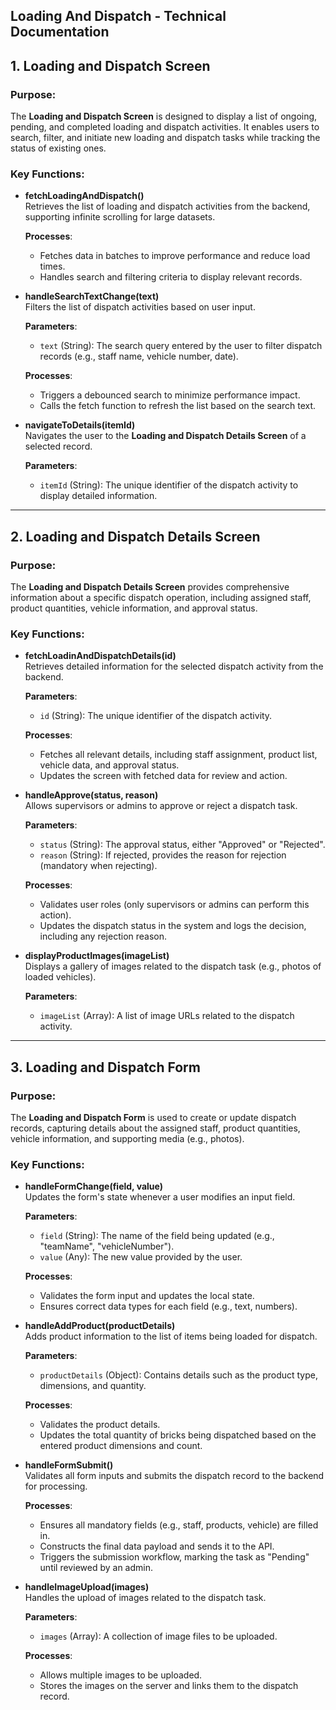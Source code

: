 ## Loading And Dispatch - Technical Documentation

## **1. Loading and Dispatch Screen**

### **Purpose**:
The **Loading and Dispatch Screen** is designed to display a list of ongoing, pending, and completed loading and dispatch activities. It enables users to search, filter, and initiate new loading and dispatch tasks while tracking the status of existing ones.

### **Key Functions**:

- **fetchLoadingAndDispatch()**  
  Retrieves the list of loading and dispatch activities from the backend, supporting infinite scrolling for large datasets.

  **Processes**:
  - Fetches data in batches to improve performance and reduce load times.
  - Handles search and filtering criteria to display relevant records.

- **handleSearchTextChange(text)**  
  Filters the list of dispatch activities based on user input.

  **Parameters**:  
  - `text` (String): The search query entered by the user to filter dispatch records (e.g., staff name, vehicle number, date).

  **Processes**:  
  - Triggers a debounced search to minimize performance impact.
  - Calls the fetch function to refresh the list based on the search text.

- **navigateToDetails(itemId)**  
  Navigates the user to the **Loading and Dispatch Details Screen** of a selected record.

  **Parameters**:  
  - `itemId` (String): The unique identifier of the dispatch activity to display detailed information.

---

## **2. Loading and Dispatch Details Screen**

### **Purpose**:
The **Loading and Dispatch Details Screen** provides comprehensive information about a specific dispatch operation, including assigned staff, product quantities, vehicle information, and approval status.

### **Key Functions**:

- **fetchLoadinAndDispatchDetails(id)**  
  Retrieves detailed information for the selected dispatch activity from the backend.

  **Parameters**:  
  - `id` (String): The unique identifier of the dispatch activity.

  **Processes**:  
  - Fetches all relevant details, including staff assignment, product list, vehicle data, and approval status.
  - Updates the screen with fetched data for review and action.

- **handleApprove(status, reason)**  
  Allows supervisors or admins to approve or reject a dispatch task.

  **Parameters**:  
  - `status` (String): The approval status, either "Approved" or "Rejected".
  - `reason` (String): If rejected, provides the reason for rejection (mandatory when rejecting).

  **Processes**:  
  - Validates user roles (only supervisors or admins can perform this action).
  - Updates the dispatch status in the system and logs the decision, including any rejection reason.

- **displayProductImages(imageList)**  
  Displays a gallery of images related to the dispatch task (e.g., photos of loaded vehicles).

  **Parameters**:  
  - `imageList` (Array): A list of image URLs related to the dispatch activity.

---

## **3. Loading and Dispatch Form**

### **Purpose**:
The **Loading and Dispatch Form** is used to create or update dispatch records, capturing details about the assigned staff, product quantities, vehicle information, and supporting media (e.g., photos).

### **Key Functions**:

- **handleFormChange(field, value)**  
  Updates the form's state whenever a user modifies an input field.

  **Parameters**:  
  - `field` (String): The name of the field being updated (e.g., "teamName", "vehicleNumber").
  - `value` (Any): The new value provided by the user.

  **Processes**:  
  - Validates the form input and updates the local state.
  - Ensures correct data types for each field (e.g., text, numbers).

- **handleAddProduct(productDetails)**  
  Adds product information to the list of items being loaded for dispatch.

  **Parameters**:  
  - `productDetails` (Object): Contains details such as the product type, dimensions, and quantity.

  **Processes**:  
  - Validates the product details.
  - Updates the total quantity of bricks being dispatched based on the entered product dimensions and count.

- **handleFormSubmit()**  
  Validates all form inputs and submits the dispatch record to the backend for processing.

  **Processes**:  
  - Ensures all mandatory fields (e.g., staff, products, vehicle) are filled in.
  - Constructs the final data payload and sends it to the API.
  - Triggers the submission workflow, marking the task as "Pending" until reviewed by an admin.

- **handleImageUpload(images)**  
  Handles the upload of images related to the dispatch task.

  **Parameters**:  
  - `images` (Array): A collection of image files to be uploaded.

  **Processes**:  
  - Allows multiple images to be uploaded.
  - Stores the images on the server and links them to the dispatch record.

